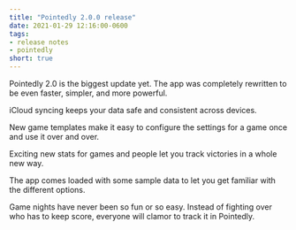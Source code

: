 ```yaml
---
title: "Pointedly 2.0.0 release"
date: 2021-01-29 12:16:00-0600
tags:
- release notes
- pointedly
short: true
---
```


Pointedly 2.0 is the biggest update yet. The app was completely rewritten to be even faster, simpler, and more powerful.

iCloud syncing keeps your data safe and consistent across devices.

New game templates make it easy to configure the settings for a game once and use it over and over.

Exciting new stats for games and people let you track victories in a whole new way.

The app comes loaded with some sample data to let you get familiar with the different options.

Game nights have never been so fun or so easy. Instead of fighting over who has to keep score, everyone will clamor to track it in Pointedly.
